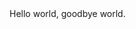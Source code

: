 <!-- this is a comment-->

<!DOCTYPE html>
<html>
<head>
  <meta charset="utf-8">
  <title>Page</title>
</head>
<body>
Hello world, goodbye world.
</body>
</html>
